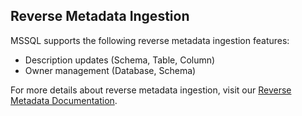 ## Reverse Metadata Ingestion


MSSQL supports the following reverse metadata ingestion features:
- Description updates (Schema, Table, Column)
- Owner management (Database, Schema)

For more details about reverse metadata ingestion, visit our [Reverse Metadata Documentation](/connectors/ingestion/workflows/reverse-metadata).